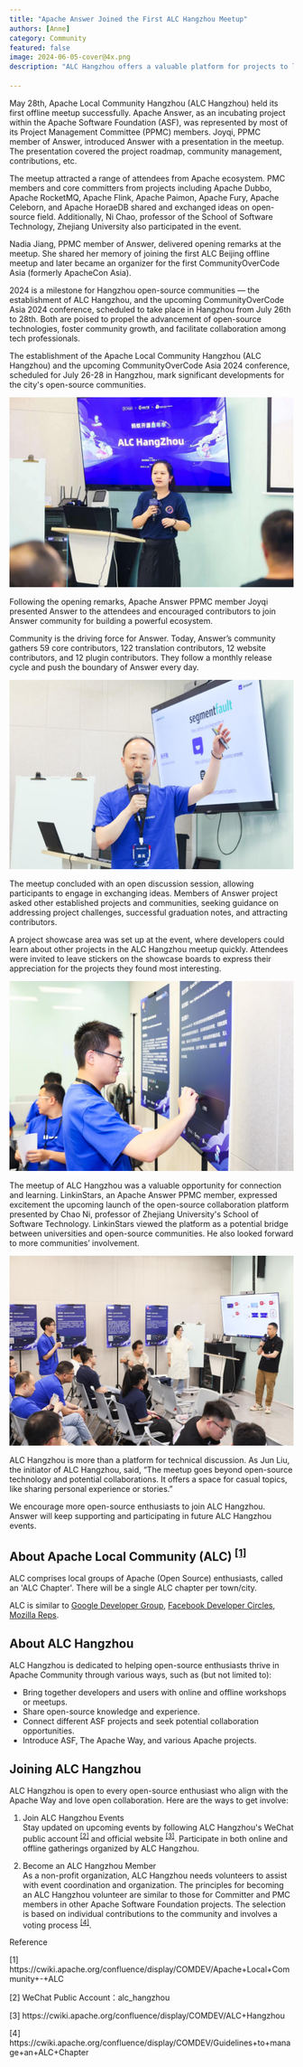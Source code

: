 ```yaml
---
title: "Apache Answer Joined the First ALC Hangzhou Meetup"
authors: [Anne]
category: Community
featured: false
image: 2024-06-05-cover@4x.png
description: "ALC Hangzhou offers a valuable platform for projects to learn, share, and exchange new ideas."

---
```


May 28th, Apache Local Community Hangzhou (ALC Hangzhou) held its first offline meetup successfully.  Apache Answer, as an incubating project within the Apache Software Foundation (ASF), was represented by most of its Project Management Committee (PPMC) members. Joyqi, PPMC member of Answer, introduced Answer with a presentation in the meetup. The presentation covered the project roadmap, community management, contributions, etc.

The meetup attracted a range of attendees from Apache ecosystem. PMC members and core committers from projects including Apache Dubbo, Apache RocketMQ, Apache Flink, Apache Paimon, Apache Fury, Apache Celeborn, and Apache HoraeDB shared and exchanged ideas on open-source field. Additionally, Ni Chao, professor of the School of Software Technology, Zhejiang University also participated in the event.

Nadia Jiang, PPMC member of Answer, delivered opening remarks at the meetup. She shared her memory of joining the first ALC Beijing offline meetup and later became an organizer for the first CommunityOverCode Asia (formerly ApacheCon Asia). 

2024 is a milestone for Hangzhou open-source communities — the establishment of ALC Hangzhou, and the upcoming CommunityOverCode Asia 2024 conference, scheduled to take place in Hangzhou from July 26th to 28th. Both are poised to propel the advancement of open-source technologies, foster community growth, and facilitate collaboration among tech professionals.

The establishment of the Apache Local Community Hangzhou (ALC Hangzhou) and the upcoming CommunityOverCode Asia 2024 conference, scheduled for July 26-28 in Hangzhou, mark significant developments for the city's open-source communities. 

![Nadia was giving an opening remarks](Nadia%20Open%20Remarks.jpeg)

Following the opening remarks, Apache Answer PPMC member Joyqi presented Answer to the attendees and encouraged contributors to join Answer community for building a powerful ecosystem. 

Community is the driving force for Answer. Today, Answer’s community gathers 59 core contributors, 122 translation contributors, 12 website contributors, and 12 plugin contributors. They follow a monthly release cycle and push the boundary of Answer every day. 

![Joyqi introduced Apache Answer to more participants](Joyqi.jpeg)

The meetup concluded with an open discussion session, allowing participants to engage in exchanging ideas. Members of Answer project asked other established projects and communities, seeking guidance on addressing project challenges, successful graduation notes, and attracting contributors.

A project showcase area was set up at the event, where developers could learn about other projects in the ALC Hangzhou meetup quickly. Attendees were invited to leave stickers on the showcase boards to express their appreciation for the projects they found most interesting.

![Answer PPMC member leaves sticker on an Apache project](Fen.jpeg)

The meetup of ALC Hangzhou was a valuable opportunity for connection and learning. LinkinStars, an Apache Answer PPMC member, expressed excitement the upcoming launch of the open-source collaboration platform presented by Chao Ni, professor of Zhejiang University's School of Software Technology. LinkinStars viewed the platform as a potential bridge between universities and open-source communities. He also looked forward to more communities’ involvement.

![Open Discussion](Open%20Discussion.jpeg)

ALC Hangzhou is more than a platform for technical discussion. As Jun Liu, the initiator of ALC Hangzhou, said, “The meetup goes beyond open-source technology and potential collaborations. It offers a space for casual topics, like sharing personal experience or stories.”

We encourage more open-source enthusiasts to join ALC Hangzhou. Answer will keep supporting and participating in future ALC Hangzhou events.

## About Apache Local Community (ALC) <sup><a href="#ref1">[1]</a></sup>
ALC comprises local groups of Apache (Open Source) enthusiasts, called an 'ALC Chapter'. There will be a single ALC chapter per town/city.

ALC is similar to [Google Developer Group](https://developers.google.com/programs/community/gdg/), [Facebook Developer Circles](https://developers.facebook.com/developercircles/), [Mozilla Reps](https://reps.mozilla.org/about/).


## About ALC Hangzhou
ALC Hangzhou is dedicated to helping open-source enthusiasts thrive in Apache Community through various ways, such as (but not limited to):
* Bring together developers and users with online and offline workshops or meetups.
* Share open-source knowledge and experience.
* Connect different ASF projects and seek potential collaboration opportunities.
* Introduce ASF, The Apache Way, and various Apache projects.

## Joining ALC Hangzhou
ALC Hangzhou is open to every open-source enthusiast who align with the Apache Way and love open collaboration. Here are the ways to get involve:
1. Join ALC Hangzhou Events   
	Stay updated on upcoming events by following ALC Hangzhou's WeChat public account <sup><a href="#ref2">[2]</a></sup> and official website <sup><a href="#ref3">[3]</a></sup>. Participate in both online and offline gatherings organized by ALC Hangzhou.

2. Become an ALC Hangzhou Member   
	As a non-profit organization, ALC Hangzhou needs volunteers to assist with event coordination and organization. The principles for becoming an ALC Hangzhou volunteer are similar to those for Committer and PMC members in other Apache Software Foundation projects. The selection is based on individual contributions to the community and involves a voting process <sup><a href="#ref4">[4]</a></sup>.

Reference        

<p id="ref1">[1] https://cwiki.apache.org/confluence/display/COMDEV/Apache+Local+Community+-+ALC </p> 
<p id="ref2">[2] WeChat Public Account：alc_hangzhou </p>
<p id="ref3">[3] https://cwiki.apache.org/confluence/display/COMDEV/ALC+Hangzhou</p>
<p id="ref4">[4] https://cwiki.apache.org/confluence/display/COMDEV/Guidelines+to+manage+an+ALC+Chapter</p>
